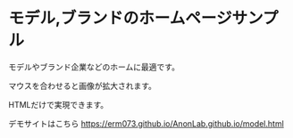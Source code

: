 # モデル,ブランドのホームページサンプル


モデルやブランド企業などのホームに最適です。

マウスを合わせると画像が拡大されます。

HTMLだけで実現できます。

デモサイトはこちら
https://erm073.github.io/AnonLab.github.io/model.html
